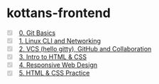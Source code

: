 # kottans-frontend
<ul class="task-list">
<li class="task-item"><input type="checkbox" id="" disabled="" class="task-item-checkbox" checked=""> <a href="#git-basics">0. Git Basics</a></li>
<li class="task-item"><input type="checkbox" id="" disabled="" class="task-item-checkbox" checked=""> <a href="#linux-cli">1. Linux CLI and Networking</a></li>
<li class="task-item"><input type="checkbox" id="" disabled="" class="task-item-checkbox" checked=""> <a href="#git-collaboration">2. VCS (hello gitty), GitHub and Collaboration</a></li>
<li class="task-item"><input type="checkbox" id="" disabled="" class="task-item-checkbox" checked=""> <a href="#intro-to-html-and-css">3. Intro to HTML & CSS</a></li>
<li class="task-item"><input type="checkbox" id="" disabled="" class="task-item-checkbox" checked=""> <a href="#responsive-web-design">4. Responsive Web Design</a></li>
<li class="task-item"><input type="checkbox" id="" disabled="" class="task-item-checkbox" checked=""> <a href="#html-and-css-practice">5. HTML & CSS Practice</a></li>
</ul>
